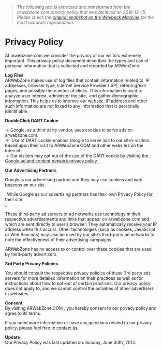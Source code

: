 > *The following text is extracted and transformed from the arwebzone.com privacy policy that was archived on 2018-12-15. Please check the [original snapshot on the Wayback Machine](https://web.archive.org/web/20181215235657id_/http%3A//arwebzone.com/privacy-policy) for the most accurate reproduction.*

# Privacy Policy

At arwebzone.com we consider the privacy of our visitors extremely important. This privacy policy document describes the types and use of personal information that is collected and recorded by ARWebZone.

**Log Files**  
ARWebZone makes use of log files that contain information related to  IP addresses, browser type, Internet Service Provider (ISP), referring/exit pages, and possibly the number of clicks. This information is used to analyze user interest, administer the site,  and gather demographic information. This helps us to improve our website. IP address and other such information are not linked to any information that is personally identifiable.

**DoubleClick DART Cookie**

→ Google, as a third party vendor, uses cookies to serve ads on arwebzone.com.  
→  Use of DART cookie enables Google to serve ads to our site’s visitors based upon their visit to ARWebZone.COM and other websites on the Internet.  
→ Our visitors may opt out of the use of the DART cookie by visiting the [Google ad and content network privacy policy ](http://www.google.com/privacy_ads.html)

**Our Advertising Partners**

Google is our advertising partner and they may use cookies and web beacons on our site.

_While Google as our advertising partners has their own Privacy Policy for their site.  
_

These third-party ad servers or ad networks use technology in their respective advertisements and links that appear on arwebzone.com and which are sent directly to user’s browser. They automatically receive your IP address when this occurs. Other technologies (such as cookies, JavaScript, or Web Beacons) may also be used by our site’s third-party ad networks to note the effectiveness of their advertising campaigns.

ARWebZone has no access to or control over these cookies that are used by third-party advertisers.

**3rd Party Privacy Policies**

You should consult the respective privacy policies of these 3rd party ads servers for more detailed information on their practices as well as for instructions about how to opt-out of certain practices. Our privacy policy does not apply to, and we cannot control the activities of other advertisers or websites.

**Consent**  
By visiting ARWebZone.COM , you hereby consent to our privacy policy and agree to its terms.

If you need more information or have any questions related to our privacy policy, please feel free to [contact us](http://arwebzone.com/contact-us/ "Contact Us").

**Update**  
Our Privacy Policy was last updated on: Sunday, June 30th, 2013.
